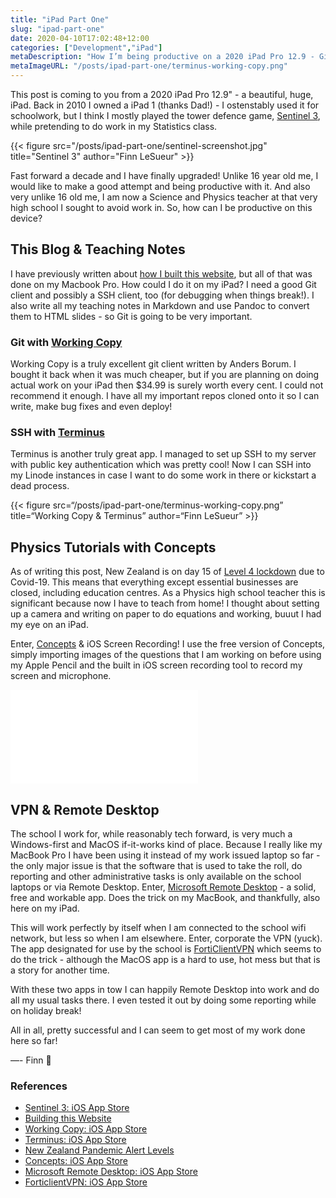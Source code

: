 ```yaml
---
title: "iPad Part One"
slug: "ipad-part-one"
date: 2020-04-10T17:02:48+12:00
categories: ["Development","iPad"]
metaDescription: "How I’m being productive on a 2020 iPad Pro 12.9 - Git, SSH, VPN and Remote Desktop."
metaImageURL: "/posts/ipad-part-one/terminus-working-copy.png"
---
```


This post is coming to you from a 2020 iPad Pro 12.9" - a beautiful, huge, iPad. Back in 2010 I owned a iPad 1 (thanks Dad!) - I ostenstably used it for schoolwork, but I think I mostly played the tower defence game, [Sentinel 3](1), while pretending to do work in my Statistics class.

{{< figure src="/posts/ipad-part-one/sentinel-screenshot.jpg" title="Sentinel 3" author="Finn LeSueur" >}}

Fast forward a decade and I have finally upgraded! Unlike 16 year old me, I would like to make a good attempt and being productive with it. And also very unlike 16 old me, I am now a Science and Physics teacher at that very high school I sought to avoid work in. So, how can I be productive on this device?

## This Blog & Teaching Notes

I have previously written about [how I built this website](2), but all of that was done on my Macbook Pro. How could I do it on my iPad? I need a good Git client and possibly a SSH client, too (for debugging when things break!). I also write all my teaching notes in Markdown and use Pandoc to convert them to HTML slides - so Git is going to be very important.

### Git with [Working Copy](3)

Working Copy is a truly excellent git client written by Anders Borum. I bought it back when it was much cheaper, but if you are planning on doing actual work on your iPad then $34.99 is surely worth every cent. I could not recommend it enough. I have all my important repos cloned onto it so I can write, make bug fixes and even deploy!

### SSH with [Terminus](4)

Terminus is another truly great app. I managed to set up SSH to my server with public key authentication which was pretty cool! Now I can SSH into my Linode instances in case I want to do some work in there or kickstart a dead process. 

{{< figure src=“/posts/ipad-part-one/terminus-working-copy.png” title=“Working Copy & Terminus” author=“Finn LeSueur” >}}

## Physics Tutorials with Concepts

As of writing this post, New Zealand is on day 15 of [Level 4 lockdown](5) due to Covid-19. This means that everything except essential businesses are closed, including education centres. As a Physics high school teacher this is significant because now I have to teach from home! I thought about setting up a camera and writing on paper to do equations and working, buuut I had my eye on an iPad.

Enter, [Concepts](6) & iOS Screen Recording! I use the free version of Concepts, simply importing images of the questions that I am working on before using my Apple Pencil and the built in iOS screen recording tool to record my screen and microphone. 

<iframe loading="lazy" width=“560” height=“315” src=“https://www.youtube.com/embed/WejOMmeZhyM” frameborder=“0” allow=“accelerometer; autoplay; encrypted-media; gyroscope; picture-in-picture” allowfullscreen></iframe>

## VPN & Remote Desktop

The school I work for, while reasonably tech forward, is very much a Windows-first and MacOS if-it-works kind of place. Because I really like my MacBook Pro I have been using it instead of my work issued laptop so far - the only major issue is that the software that is used to take the roll, do reporting and other administrative tasks is only available on the school laptops or via Remote Desktop. Enter, [Microsoft Remote Desktop](7) - a solid, free and workable app. Does the trick on my MacBook, and thankfully, also here on my iPad.

This will work perfectly by itself when I am connected to the school wifi network, but less so when I am elsewhere. Enter, corporate the VPN (yuck). The app designated for use by the school is [FortiClientVPN](8) which seems to do the trick - although the MacOS app is a hard to use, hot mess but that is a story for another time.

With these two apps in tow I can happily Remote Desktop into work and do all my usual tasks there. I even tested it out by doing some reporting while on holiday break!

All in all, pretty successful and I can seem to get most of my work done here so far!

—- Finn 👋

### References
- [Sentinel 3: iOS App Store](1)
- [Building this Website](2)
- [Working Copy: iOS App Store](3)
- [Terminus: iOS App Store](4)
- [New Zealand Pandemic Alert Levels](5)
- [Concepts: iOS App Store](6)
- [Microsoft Remote Desktop: iOS App Store](7)
- [ForticlientVPN: iOS App Store](8)

[1]: https://apps.apple.com/nz/app/sentinel-3-homeworld/id396103539 "Sentinel 3 on the iOS App Store"
[2]: https://finn.lesueur.nz/posts/building-this-website/ "Building This Website"
[3]: https://apps.apple.com/nz/app/working-copy-git-client/id896694807 "Working Copy on the iOS App Store"
[4]: https://apps.apple.com/nz/app/termius-ssh-client/id549039908 "Terminus on the iOS App Store"
[5]: https://covid19.govt.nz/alert-system/covid-19-alert-system/ "New Zealand Pandemic Alert Levels"
[6]: https://apps.apple.com/nz/app/concepts/id560586497 "Concepts on the iOS App Store"
[7]: https://apps.apple.com/nz/app/microsoft-remote-desktop/id714464092 "Microsoft Remote Desktop on the iOS App Store"
[8]: https://apps.apple.com/nz/app/forticlient-vpn/id1475674905 "FortiClientVPN on the iOS App Store"